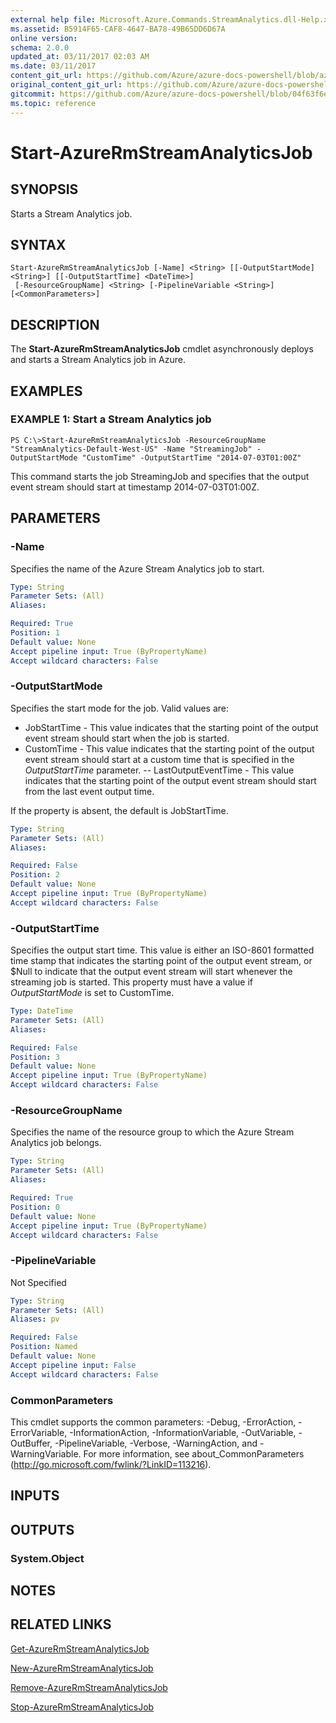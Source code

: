 ```yaml
---
external help file: Microsoft.Azure.Commands.StreamAnalytics.dll-Help.xml
ms.assetid: B5914F65-CAF8-4647-BA78-49B65DD6D67A
online version:
schema: 2.0.0
updated_at: 03/11/2017 02:03 AM
ms.date: 03/11/2017
content_git_url: https://github.com/Azure/azure-docs-powershell/blob/azurestack/azureps-cmdlets-docs/ResourceManager/AzureRM.StreamAnalytics/v2.7.0/Start-AzureRmStreamAnalyticsJob.md
original_content_git_url: https://github.com/Azure/azure-docs-powershell/blob/azurestack/azureps-cmdlets-docs/ResourceManager/AzureRM.StreamAnalytics/v2.7.0/Start-AzureRmStreamAnalyticsJob.md
gitcommit: https://github.com/Azure/azure-docs-powershell/blob/04f63f6e685743ace2c57eb157574e34e8610b1c
ms.topic: reference
---
```


# Start-AzureRmStreamAnalyticsJob

## SYNOPSIS
Starts a Stream Analytics job.

## SYNTAX

```
Start-AzureRmStreamAnalyticsJob [-Name] <String> [[-OutputStartMode] <String>] [[-OutputStartTime] <DateTime>]
 [-ResourceGroupName] <String> [-PipelineVariable <String>] [<CommonParameters>]
```

## DESCRIPTION
The **Start-AzureRmStreamAnalyticsJob** cmdlet asynchronously deploys and starts a Stream Analytics job in Azure.

## EXAMPLES

### EXAMPLE 1: Start a Stream Analytics job
```
PS C:\>Start-AzureRmStreamAnalyticsJob -ResourceGroupName "StreamAnalytics-Default-West-US" -Name "StreamingJob" -OutputStartMode "CustomTime" -OutputStartTime "2014-07-03T01:00Z"
```

This command starts the job StreamingJob and specifies that the output event stream should start at timestamp 2014-07-03T01:00Z.

## PARAMETERS

### -Name
Specifies the name of the Azure Stream Analytics job to start.

```yaml
Type: String
Parameter Sets: (All)
Aliases: 

Required: True
Position: 1
Default value: None
Accept pipeline input: True (ByPropertyName)
Accept wildcard characters: False
```

### -OutputStartMode
Specifies the start mode for the job.
Valid values are: 

- JobStartTime - This value indicates that the starting point of the output event stream should start when the job is started.
- CustomTime - This value indicates that the starting point of the output event stream should start at a custom time that is specified in the *OutputStartTime* parameter. 
 -- LastOutputEventTime - This value indicates that the starting point of the output event stream should start from the last event output time.

If the property is absent, the default is JobStartTime.

```yaml
Type: String
Parameter Sets: (All)
Aliases: 

Required: False
Position: 2
Default value: None
Accept pipeline input: True (ByPropertyName)
Accept wildcard characters: False
```

### -OutputStartTime
Specifies the output start time.
This value is either an ISO-8601 formatted time stamp that indicates the starting point of the output event stream, or $Null to indicate that the output event stream will start whenever the streaming job is started.
This property must have a value if *OutputStartMode* is set to CustomTime.

```yaml
Type: DateTime
Parameter Sets: (All)
Aliases: 

Required: False
Position: 3
Default value: None
Accept pipeline input: True (ByPropertyName)
Accept wildcard characters: False
```

### -ResourceGroupName
Specifies the name of the resource group to which the Azure Stream Analytics job belongs.

```yaml
Type: String
Parameter Sets: (All)
Aliases: 

Required: True
Position: 0
Default value: None
Accept pipeline input: True (ByPropertyName)
Accept wildcard characters: False
```

### -PipelineVariable
Not Specified

```yaml
Type: String
Parameter Sets: (All)
Aliases: pv

Required: False
Position: Named
Default value: None
Accept pipeline input: False
Accept wildcard characters: False
```

### CommonParameters
This cmdlet supports the common parameters: -Debug, -ErrorAction, -ErrorVariable, -InformationAction, -InformationVariable, -OutVariable, -OutBuffer, -PipelineVariable, -Verbose, -WarningAction, and -WarningVariable. For more information, see about_CommonParameters (http://go.microsoft.com/fwlink/?LinkID=113216).

## INPUTS

## OUTPUTS

### System.Object

## NOTES

## RELATED LINKS

[Get-AzureRmStreamAnalyticsJob](./Get-AzureRmStreamAnalyticsJob.md)

[New-AzureRmStreamAnalyticsJob](./New-AzureRmStreamAnalyticsJob.md)

[Remove-AzureRmStreamAnalyticsJob](./Remove-AzureRmStreamAnalyticsJob.md)

[Stop-AzureRmStreamAnalyticsJob](./Stop-AzureRmStreamAnalyticsJob.md)


